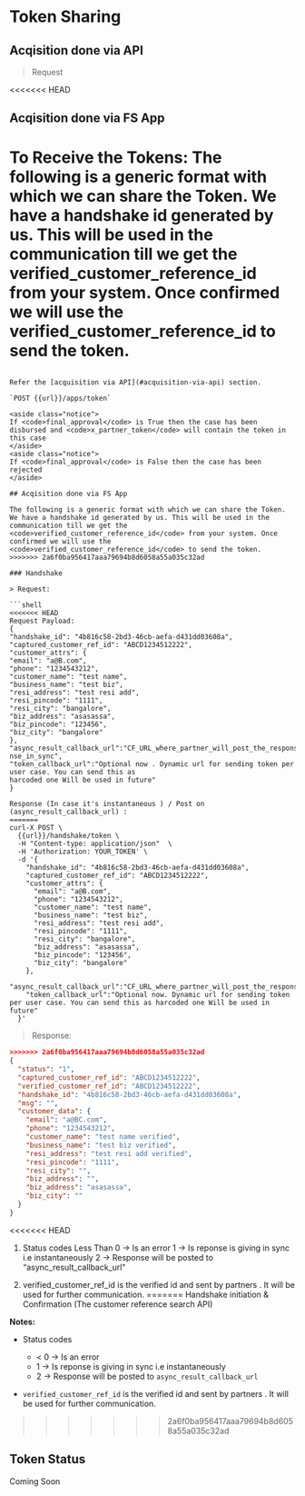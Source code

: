 # Token Sharing

## Acqisition done via API

> Request

<<<<<<< HEAD
<!-- Post API:
Payload:
=======
```shell
curl-X POST \
  {{url}}/apps/token \
  -H "Content-type: application/json"  \
  -H 'Authorization: YOUR_TOKEN' \
  -d '{
    "x_partner_token": "3c62880548592b9366a186df2253e993da9cc",
    "amount_sanctioned": "100000",
    "final_approval": true,
    "loan_duration_type": "days",
    "interest_frequency": "yearly",
    "interest_type": "reducing",
    "interest": "18",
    "duration": "360"
    "verified_customer_ref_id": "ABCD1234512222"
  }'
```

> Response

```json
>>>>>>> 2a6f0ba956417aaa79694b8d6058a55a035c32ad
{
  "status":"1",
  "msg":"
}
<<<<<<< HEAD

Response expected:
{“status”:”1”,”msg”:””}
Notes:
If final_approval is True then the case has been disbursed and x_partner_token will contain the token in
this case
If final_approval is False then the case has been rejected -->

## Acqisition done via FS App

To Receive the Tokens:
The following is a generic format with which we can share the Token.
We have a handshake id generated by us. This will be used in the communication till we get the
verified_customer_reference_id from your system. Once confirmed we will use the verified_customer_reference_id to send the token.
=======
```

Refer the [acquisition via API](#acquisition-via-api) section.

`POST {{url}}/apps/token`

<aside class="notice">
If <code>final_approval</code> is True then the case has been disbursed and <code>x_partner_token</code> will contain the token in this case
</aside>
<aside class="notice">
If <code>final_approval</code> is False then the case has been rejected
</aside>

## Acqisition done via FS App

The following is a generic format with which we can share the Token. We have a handshake id generated by us. This will be used in the communication till we get the <code>verified_customer_reference_id</code> from your system. Once confirmed we will use the
<code>verified_customer_reference_id</code> to send the token.
>>>>>>> 2a6f0ba956417aaa79694b8d6058a55a035c32ad

### Handshake

> Request:

```shell
<<<<<<< HEAD
Request Payload:
{
"handshake_id": "4b816c58-2bd3-46cb-aefa-d431dd03608a",
"captured_customer_ref_id": "ABCD1234512222",
"customer_attrs": {
"email": "a@B.com",
"phone": "1234543212",
"customer_name": "test name",
"business_name": "test biz",
"resi_address": "test resi add",
"resi_pincode": "1111",
"resi_city": "bangalore",
"biz_address": "asasassa",
"biz_pincode": "123456",
"biz_city": "bangalore"
},
"async_result_callback_url":"CF_URL_where_partner_will_post_the_response_incase_it_cant_give_respo
nse_in_sync",
"token_callback_url":"Optional now . Dynamic url for sending token per user case. You can send this as
harcoded one Will be used in future"
}
```

```shell
Response (In case it's instantaneous ) / Post on (async_result_callback_url) :
=======
curl-X POST \
  {{url}}/handshake/token \
  -H "Content-type: application/json"  \
  -H 'Authorization: YOUR_TOKEN' \
  -d '{
    "handshake_id": "4b816c58-2bd3-46cb-aefa-d431dd03608a",
    "captured_customer_ref_id": "ABCD1234512222",
    "customer_attrs": {
      "email": "a@B.com",
      "phone": "1234543212",
      "customer_name": "test name",
      "business_name": "test biz",
      "resi_address": "test resi add",
      "resi_pincode": "1111",
      "resi_city": "bangalore",
      "biz_address": "asasassa",
      "biz_pincode": "123456",
      "biz_city": "bangalore"
    },
    "async_result_callback_url":"CF_URL_where_partner_will_post_the_response_incase_it_cant_give_response_in_sync",
    "token_callback_url":"Optional now. Dynamic url for sending token per user case. You can send this as harcoded one Will be used in future"
  }'
```

> Response:

```json
>>>>>>> 2a6f0ba956417aaa79694b8d6058a55a035c32ad
{
  "status": "1",
  "captured_customer_ref_id": "ABCD1234512222",
  "verified_customer_ref_id": "ABCD1234512222",
  "handshake_id": "4b816c58-2bd3-46cb-aefa-d431dd03608a",
  "msg": "",
  "customer_data": {
    "email": "a@BC.com",
    "phone": "1234543212",
    "customer_name": "test name verified",
    "business_name": "test biz verified",
    "resi_address": "test resi add verified",
    "resi_pincode": "1111",
    "resi_city": "",
    "biz_address": "",
    "biz_address": "asasassa",
    "biz_city": ""
  }
}
```

<<<<<<< HEAD
1. Status codes
Less Than 0 → Is an error
1 → Is reponse is giving in sync i.e instantaneously
2 → Response will be posted to “async_result_callback_url"

2. verified_customer_ref_id is the verified id and sent by partners . It will be used for further communication.
=======
Handshake initiation & Confirmation (The customer reference search API)

**Notes:**

* Status codes

  * < 0 → Is an error
  * 1 → Is reponse is giving in sync i.e instantaneously
  * 2 → Response will be posted to `async_result_callback_url`

* `verified_customer_ref_id` is the verified id and sent by partners . It will be used for further communication.
>>>>>>> 2a6f0ba956417aaa79694b8d6058a55a035c32ad

## Token Status

Coming Soon
